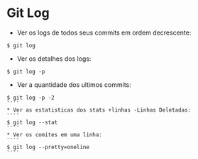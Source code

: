 # Git Log
* Ver os logs de todos seus commits em ordem decrescente:
````
$ git log
````
* Ver os detalhes dos logs:
````
$ git log -p
````
* Ver a quantidade dos ultimos commits:
`````
$ git log -p -2
````
* Ver as estatisticas dos stats +linhas -Linhas Deletadas:
````
$ git log --stat
````
* Ver os comites em uma linha:
````
$ git log --pretty=oneline
````
